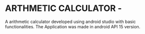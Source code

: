 # ARTHMETIC CALCULATOR -
A arithmetic calculator developed using android studio with basic functionalities.
The Application was  made in android API 15 version. 
